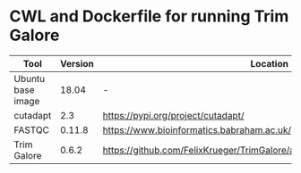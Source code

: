 # CWL and Dockerfile for running Trim Galore

| Tool	| Version	| Location	|
|---	|---	|---	|
| Ubuntu base image  	| 18.04  	|   -	|
| cutadapt  	| 2.3  	|  https://pypi.org/project/cutadapt/	|
| FASTQC  	| 0.11.8	|  https://www.bioinformatics.babraham.ac.uk/projects/fastqc/fastqc_v0.11.8.zip	|
| Trim Galore  	| 0.6.2	| https://github.com/FelixKrueger/TrimGalore/archive/0.6.2.tar.gz	|